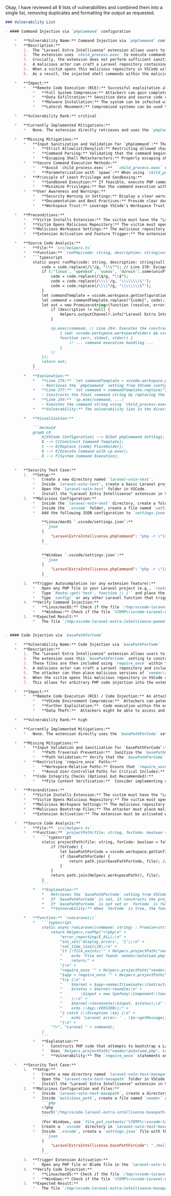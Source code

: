 Okay, I have reviewed all 8 lists of vulnerabilities and combined them into a single list, removing duplicates and formatting the output as requested.

```markdown
### Vulnerability List

- #### Command Injection via `phpCommand` configuration

    *   **Vulnerability Name:** Command Injection via `phpCommand` configuration
    *   **Description:**
        1.  The "Laravel Extra Intellisense" extension allows users to configure the `LaravelExtraIntellisense.phpCommand` setting, which defines the command used to execute PHP code. This setting is intended for customization, allowing users to specify commands for different environments like Docker or Laravel Sail.
        2.  The extension uses `child_process.exec` to execute commands, inserting dynamically generated PHP code into the configured `phpCommand` template at the `{code}` placeholder.
        3.  Crucially, the extension does not perform sufficient sanitization or validation of the user-provided `phpCommand` setting itself.
        4.  A malicious actor can craft a Laravel repository containing a `.vscode/settings.json` file that overrides the `LaravelExtraIntellisense.phpCommand` setting with a malicious command. This command can include arbitrary shell instructions alongside the intended PHP execution.
        5.  When a victim opens this malicious repository in VSCode with the "Laravel Extra Intellisense" extension installed and activated, and triggers any extension feature that executes PHP code (e.g., autocompletion, code analysis), the extension will use the attacker-controlled `phpCommand`.
        6.  As a result, the injected shell commands within the malicious `phpCommand` setting will be executed on the victim's machine, leading to command injection and potential Remote Code Execution.

    *   **Impact:**
        *   **Remote Code Execution (RCE):** Successful exploitation allows an attacker to execute arbitrary shell commands on the victim's machine with the privileges of the VSCode process. This can lead to severe consequences, including:
            *   **Full System Compromise:** Attackers can gain complete control over the victim's system.
            *   **Data Exfiltration:** Sensitive data and source code can be stolen.
            *   **Malware Installation:** The system can be infected with malware, ransomware, or other malicious software.
            *   **Lateral Movement:** Compromised systems can be used to attack other systems on the network.

    *   **Vulnerability Rank:** critical

    *   **Currently Implemented Mitigations:**
        *   None. The extension directly retrieves and uses the `phpCommand` setting from the VSCode configuration without any sanitization or validation of the `commandTemplate` itself. While the extension performs some escaping of double quotes and shell-sensitive characters within the `{code}` placeholder (the PHP code generated by the extension), this is insufficient to prevent command injection when the entire command structure is user-configurable and unsanitized.

    *   **Missing Mitigations:**
        *   **Input Sanitization and Validation for `phpCommand`:** The extension must implement robust sanitization and validation of the `phpCommand` setting. This should include:
            *   **Strict Allowlist/Denylist:** Restricting allowed characters or command structures within the `phpCommand` setting.
            *   **Command Parsing:** Validating that the command begins with a safe executable (e.g., `php`) and does not contain shell metacharacters or command separators.
            *   **Escaping Shell Metacharacters:** Properly escaping shell metacharacters in the `phpCommand` setting before executing it with `child_process.exec`.
        *   **Secure Command Execution Methods:**
            *   **Avoid `child_process.exec`:**  `child_process.exec` directly executes a string as a shell command, making it inherently vulnerable.  Consider using safer alternatives like `child_process.spawn`.
            *   **Parameterization with `spawn`:** When using `child_process.spawn`, construct the command and arguments as separate parameters to prevent shell interpretation of metacharacters within arguments.
        *   **Principle of Least Privilege and Sandboxing:**
            *   **Sandboxed Execution:** If feasible, execute PHP commands within a sandboxed environment to limit the impact of successful command injection.
            *   **Minimize Privileges:** Run the command execution with the minimum necessary privileges.
        *   **User Awareness and Warnings:**
            *   **Security Warning in Settings:** Display a clear warning message within the extension's settings UI when users modify the `phpCommand` setting, explicitly highlighting the security risks associated with executing untrusted commands.
            *   **Documentation and Best Practices:** Provide clear documentation advising users on the security implications of modifying `phpCommand`, recommending secure configurations, and warning against including shell commands or pipes.
            *   **Workspace Trust:** Leverage VSCode's Workspace Trust feature to warn users when opening workspaces from untrusted sources that may contain malicious settings.

    *   **Preconditions:**
        *   **Victim Installs Extension:** The victim must have the "Laravel Extra Intellisense" extension installed in VSCode.
        *   **Victim Opens Malicious Repository:** The victim must open a malicious Laravel repository in VSCode.
        *   **Malicious Workspace Settings:** The malicious repository must contain a `.vscode/settings.json` file that overrides the `LaravelExtraIntellisense.phpCommand` setting with a malicious command.
        *   **Extension Activation and Feature Trigger:** The extension must be activated within the workspace (typically by opening a PHP or Blade file), and a feature that triggers PHP code execution must be initiated (e.g., autocompletion, code analysis, etc.).

    *   **Source Code Analysis:**
        *   **File:** `src/helpers.ts`
        *   **Function:** `runPhp(code: string, description: string|null = null)`
        *   ```typescript
            static async runPhp(code: string, description: string|null = null) : Promise<string> {
                code = code.replace(/\"/g, "\\\""); // Line 270: Escapes double quotes in the PHP code.
                if (['linux', 'openbsd', 'sunos', 'darwin'].some(unixPlatforms => os.platform().includes(unixPlatforms))) {
                    code = code.replace(/\$/g, "\\$");
                    code = code.replace(/\\\\'/g, '\\\\\\\\\'');
                    code = code.replace(/\\\\"/g, '\\\\\\\\\"');
                }
                let commandTemplate = vscode.workspace.getConfiguration("LaravelExtraIntellisense").get<string>('phpCommand') ?? "php -r \"{code}\""; // Line 276: Retrieves phpCommand from configuration or uses default.
                let command = commandTemplate.replace("{code}", code); // Line 277: Replaces {code} placeholder.
                let out = new Promise<string>(function (resolve, error) {
                    if (description != null) {
                        Helpers.outputChannel?.info("Laravel Extra Intellisense command started: " + description);
                    }

                    cp.exec(command, // Line 284: Executes the constructed command using child_process.exec. VULNERABLE LINE
                        { cwd: vscode.workspace.workspaceFolders && vscode.workspace.workspaceFolders.length > 0 ? vscode.workspace.workspaceFolders[0].uri.fsPath : undefined },
                        function (err, stdout, stderr) {
                            // ... command execution handling ...
                        }
                    );
                });
                return out;
            }
            ```
        *   **Explanation:**
            *   **Line 276:** `let commandTemplate = vscode.workspace.getConfiguration("LaravelExtraIntellisense").get<string>('phpCommand') ?? "php -r \"{code}\"";`
                - Retrieves the `phpCommand` setting from VSCode configuration. This setting is user-configurable and directly used as a command template. If no setting is configured, it defaults to `"php -r \"{code}\""`.
            *   **Line 277:** `let command = commandTemplate.replace("{code}", code);`
                - Constructs the final command string by replacing the `{code}` placeholder in the `commandTemplate` with the `$code` argument, which contains PHP code generated by the extension.
            *   **Line 284:** `cp.exec(command, ...)`
                - Executes the command string using `child_process.exec`. This function executes the entire `command` string as a shell command.
            *   **Vulnerability:** The vulnerability lies in the direct use of the user-configurable `phpCommand` without any validation or sanitization. By manipulating the `phpCommand` setting, an attacker can inject arbitrary shell commands that will be executed when the extension calls `cp.exec`. The escaping performed on the `$code` variable is insufficient as it does not sanitize the `commandTemplate` itself.

        *   **Visualization:**

            ```mermaid
            graph LR
                A[VSCode Configuration] --> B{Get phpCommand Setting};
                B --> C[Construct Command Template];
                C --> D{Replace {code} Placeholder};
                D --> E[Execute Command with cp.exec];
                E --> F[System Command Execution];
            ```

    *   **Security Test Case:**
        1.  **Setup:**
            *   Create a new directory named `laravel-vuln-test`.
            *   Inside `laravel-vuln-test`, create a basic Laravel project (you can use `laravel new test-app`).  Alternatively, any directory will suffice as long as VSCode can open it as a workspace.
            *   Open the `laravel-vuln-test` folder in VSCode.
            *   Install the "Laravel Extra Intellisense" extension in VSCode.
        2.  **Malicious Configuration:**
            *   Inside the `laravel-vuln-test` directory, create a folder named `.vscode`.
            *   Inside the `.vscode` folder, create a file named `settings.json`.
            *   Add the following JSON configuration to `settings.json` to set a malicious `phpCommand`. This example injects a command to create a file `/tmp/vscode-laravel-extra-intellisense-pwned` on Linux/macOS, or `%TEMP%\vscode-laravel-extra-intellisense-pwned.txt` on Windows:

                **Linux/macOS `.vscode/settings.json`:**
                ```json
                {
                    "LaravelExtraIntellisense.phpCommand": "php -r \"{code}; touch /tmp/vscode-laravel-extra-intellisense-pwned\""
                }
                ```

                **Windows `.vscode/settings.json`:**
                ```json
                {
                    "LaravelExtraIntellisense.phpCommand": "php -r \"{code}; echo pwned > %TEMP%\\vscode-laravel-extra-intellisense-pwned.txt\""
                }
                ```
        3.  **Trigger Autocompletion (or any extension feature):**
            *   Open any PHP file in your Laravel project (e.g., `routes/web.php`). If you don't have a Laravel project, create a new PHP file in the workspace root.
            *   Type `Route::get('test', function () { ` and place the cursor after the opening curly brace `{`.  Alternatively, simply open a Blade file.
            *   Type `config(` or any other Laravel function that triggers autocompletion suggestions. This action will trigger the extension to execute a PHP command.
        4.  **Verify Command Injection:**
            *   **Linux/macOS:** Check if the file `/tmp/vscode-laravel-extra-intellisense-pwned` has been created using the terminal command `ls /tmp/vscode-laravel-extra-intellisense-pwned`.
            *   **Windows:** Check if the file `%TEMP%\vscode-laravel-extra-intellisense-pwned.txt` has been created. You can check the directory specified by the `%TEMP%` environment variable (usually `C:\Users\<YourUsername>\AppData\Local\Temp`).
        5.  **Expected Result:**
            *   The file `/tmp/vscode-laravel-extra-intellisense-pwned` (or `%TEMP%\vscode-laravel-extra-intellisense-pwned.txt` on Windows) should be created. This indicates that the `touch` (or `echo`) command injected via the `phpCommand` setting was successfully executed, confirming the command injection vulnerability.


- #### Code Injection via `basePathForCode`

    *   **Vulnerability Name:** Code Injection via `basePathForCode`
    *   **Description:**
        1.  The "Laravel Extra Intellisense" extension allows users to configure the `LaravelExtraIntellisense.basePathForCode` setting. This setting is intended to allow users to specify the base path for their Laravel project when it's not automatically detected, for example, in complex project setups or when using custom project structures.
        2.  The extension uses this `basePathForCode` setting to construct file paths to crucial Laravel bootstrap files, specifically `vendor/autoload.php` and `bootstrap/app.php`.
        3.  These files are then included using `require_once` within the extension's code execution context.
        4.  A malicious actor can craft a Laravel repository and include a `.vscode/settings.json` file that overrides the `LaravelExtraIntellisense.basePathForCode` setting to point to a directory within the malicious repository controlled by the attacker.
        5.  The attacker can then place malicious versions of `vendor/autoload.php` or `bootstrap/app.php` in the directory specified by the malicious `basePathForCode`.
        6.  When the victim opens this malicious repository in VSCode and the extension attempts to bootstrap Laravel by including these files using `require_once` with paths derived from the attacker-controlled `basePathForCode`, the malicious PHP code within the attacker's files will be executed within the extension's context.
        7.  This allows for arbitrary PHP code injection into the extension's execution environment.

    *   **Impact:**
        *   **Remote Code Execution (RCE) / Code Injection:** An attacker can execute arbitrary PHP code within the extension's context. This can lead to:
            *   **VSCode Environment Compromise:**  Attackers can potentially gain control over the VSCode environment and access sensitive information within VSCode.
            *   **Further Exploitation:**  Code execution within the extension context could be leveraged to further exploit the VSCode environment, the victim's system, or other extensions.
            *   **Data Theft:**  Attackers might be able to access and exfiltrate sensitive data from the workspace or the victim's machine.

    *   **Vulnerability Rank:** high

    *   **Currently Implemented Mitigations:**
        *   None. The extension directly uses the `basePathForCode` setting to construct file paths and uses `require_once` without any validation of the path or the content of the included files.

    *   **Missing Mitigations:**
        *   **Input Validation and Sanitization for `basePathForCode`:** The extension should rigorously validate and sanitize the `basePathForCode` setting to prevent path traversal and ensure that it points to a valid and expected project directory. This should include:
            *   **Path Traversal Prevention:**  Sanitize the `basePathForCode` to prevent directory traversal attempts (e.g., using `..` to escape the intended project directory).
            *   **Path Validation:** Verify that the `basePathForCode` points to a valid directory within the workspace and ideally restrict it to be within the workspace root.
        *   **Restricting `require_once` Paths:**
            *   **Workspace-Relative Paths:** Ensure that `require_once` only loads files from trusted locations within the workspace, ideally relative to the workspace root and after proper validation of the paths.
            *   **Avoid User-Controlled Paths for Critical Includes:** Re-evaluate if user configuration of `basePathForCode` is strictly necessary for core extension functionality. If possible, find safer alternatives to handle project paths or limit user control over paths to critical bootstrap files.
        *   **Code Integrity Checks (Optional but Recommended):**
            *   **File Content Verification:**  Consider implementing checks to verify the integrity or expected content of `vendor/autoload.php` and `bootstrap/app.php` before including them, although this might be complex and could introduce compatibility issues.

    *   **Preconditions:**
        *   **Victim Installs Extension:** The victim must have the "Laravel Extra Intellisense" extension installed in VSCode.
        *   **Victim Opens Malicious Repository:** The victim must open a malicious Laravel repository in VSCode.
        *   **Malicious Workspace Settings:** The malicious repository must contain a `.vscode/settings.json` file that overrides the `LaravelExtraIntellisense.basePathForCode` setting to point to a malicious path.
        *   **Malicious Bootstrap Files:** The attacker must place malicious `vendor/autoload.php` or `bootstrap/app.php` files in the directory specified by the malicious `basePathForCode`.
        *   **Extension Activation:** The extension must be activated within the workspace (typically by opening a PHP or Blade file).

    *   **Source Code Analysis:**
        *   **File:** `src/helpers.ts`
        *   **Function:** `projectPath(file: string, forCode: boolean = false)`
            *   ```typescript
                static projectPath(file: string, forCode: boolean = false) : string {
                    if (forCode) {
                        let basePathForCode = vscode.workspace.getConfiguration("LaravelExtraIntellisense").get<string>('basePathForCode');
                        if (basePathForCode) {
                            return path.join(basePathForCode, file); // Path is constructed using user-provided basePathForCode
                        }
                    }
                    return path.join(Helpers.workspacePath(), file);
                }
                ```
            *   **Explanation:**
                *   Retrieves the `basePathForCode` setting from VSCode configuration if `forCode` is true.
                *   If `basePathForCode` is set, it constructs the project path by joining `basePathForCode` with the provided `file` argument (e.g., "vendor/autoload.php", "bootstrap/app.php").
                *   If `basePathForCode` is not set or `forCode` is false, it uses the default workspace path.
                *   **Vulnerability:** When `forCode` is true, the function directly uses the user-controlled `basePathForCode` to construct file paths without validation.

        *   **Function:** `runLaravel()`
            *   ```typescript
                static async runLaravel(command: string) : Promise<string> {
                    return Helpers.runPhp("<?php\n" +
                        "error_reporting(E_ALL);\n" +
                        "ini_set('display_errors', '1');\n" +
                        "set_time_limit(30);\n" +
                        "if (!file_exists('" + Helpers.projectPath("vendor/autoload.php", true) + "')) {\n" + // Path derived from basePathForCode
                        "    echo 'File not found: vendor/autoload.php';" +
                        "    return;" +
                        "}\n" +
                        "require_once '" + Helpers.projectPath("vendor/autoload.php", true) + "';\n" + // Vulnerable require_once
                        "$app = require_once '" + Helpers.projectPath("bootstrap/app.php", true) + "';\n" + // Vulnerable require_once
                        "try {\n" +
                        "    $kernel = $app->make(Illuminate\\Contracts\\Console\\Kernel::class);\n" +
                        "    $status = $kernel->handle(\n" +
                        "        \$input = new Symfony\\Component\\Console\\Input\\StringInput('" + command + "')\n" +
                        "    );\n" +
                        "    $kernel->terminate(\$input, $status);\n" +
                        "    echo \\App::VERSION();" +
                        "} catch (\\Exception \$e) {\n" +
                        "    echo 'Laravel error: ' . \$e->getMessage();\n" +
                        "}\n" +
                    "?>", "Laravel " + command);
                }
                ```
            *   **Explanation:**
                *   Constructs PHP code that attempts to bootstrap a Laravel application.
                *   Uses `Helpers.projectPath("vendor/autoload.php", true)` and `Helpers.projectPath("bootstrap/app.php", true)` to generate paths for `vendor/autoload.php` and `bootstrap/app.php`, respectively, with `forCode` set to `true`, making them dependent on `basePathForCode`.
                *   **Vulnerability:** The `require_once` statements on lines 28 and 29 directly include files using paths derived from the user-controlled `basePathForCode`. If `basePathForCode` is manipulated to point to a malicious directory containing crafted `vendor/autoload.php` or `bootstrap/app.php` files, arbitrary PHP code will be executed during these `require_once` calls.

    *   **Security Test Case:**
        1.  **Setup:**
            *   Create a new directory named `laravel-vuln-test-basepath`.
            *   Open the `laravel-vuln-test-basepath` folder in VSCode.
            *   Install the "Laravel Extra Intellisense" extension in VSCode.
        2.  **Malicious Configuration and Files:**
            *   Inside `laravel-vuln-test-basepath`, create a directory named `malicious_path`.
            *   Inside `malicious_path`, create a file named `vendor` and then inside `vendor` create `autoload.php` with the following malicious PHP code:
                ```php
                <?php
                touch('/tmp/vscode-laravel-extra-intellisense-basepath-pwned');
                ```
                (For Windows, use `file_put_contents('%TEMP%\\vscode-laravel-extra-intellisense-basepath-pwned.txt', 'pwned');` instead of `touch`).
            *   Create a `.vscode` directory in `laravel-vuln-test-basepath`.
            *   Inside `.vscode`, create a `settings.json` file with the following configuration to set the malicious `basePathForCode`:
                ```json
                {
                    "LaravelExtraIntellisense.basePathForCode": "./malicious_path"
                }
                ```
        3.  **Trigger Extension Activation:**
            *   Open any PHP file or Blade file in the `laravel-vuln-test-basepath` workspace. This will activate the extension.
        4.  **Verify Code Injection:**
            *   **Linux/macOS:** Check if the file `/tmp/vscode-laravel-extra-intellisense-basepath-pwned` has been created using the terminal command `ls /tmp/vscode-laravel-extra-intellisense-basepath-pwned`.
            *   **Windows:** Check if the file `%TEMP%\vscode-laravel-extra-intellisense-basepath-pwned.txt` has been created.
        5.  **Expected Result:**
            *   The file `/tmp/vscode-laravel-extra-intellisense-basepath-pwned` (or `%TEMP%\vscode-laravel-extra-intellisense-basepath-pwned.txt` on Windows) should be created. This indicates that the malicious code in `malicious_path/vendor/autoload.php` was executed due to the manipulated `basePathForCode` setting, confirming the code injection vulnerability.
